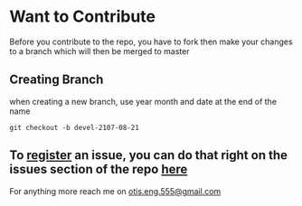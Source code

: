 # Want to Contribute

Before you contribute to the repo, you have to fork then make your changes to a branch which will then be merged to master
## Creating Branch
when creating a new branch, use year month and date at the end of the name
```
git checkout -b devel-2107-08-21

```

## To [register](https://github.com/zemuldo/gps_parser/issues]) an issue, you can do that right on the issues section of the repo  [here](https://github.com/zemuldo/gps_parser/issues)
For anything more reach me on otis.eng.555@gmail.com

